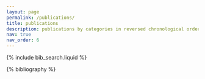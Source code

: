 ```yaml
---
layout: page
permalink: /publications/
title: publications
description: publications by categories in reversed chronological order.
nav: true
nav_order: 6
---
```


<!-- _pages/publications.md -->

<!-- Bibsearch Feature -->

{% include bib_search.liquid %}

<div class="publications">

{% bibliography %}

</div>
